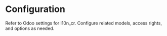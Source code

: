 # Configuration

Refer to Odoo settings for l10n_cr. Configure related models, access rights, and options as needed.
